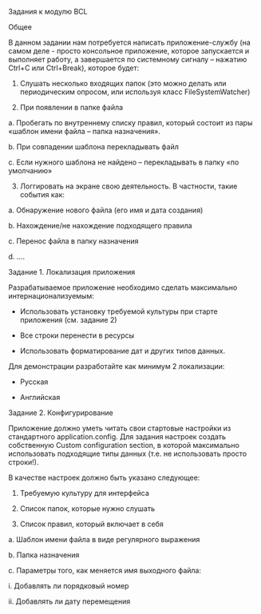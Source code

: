 Задания к модулю BCL

Общее

В данном задании нам потребуется написать приложение-службу (на самом деле - просто консольное приложение, которое запускается и выполняет работу, а завершается по системному сигналу – нажатию Ctrl+C или Ctrl+Break), которое будет:

1. Слушать несколько входящих папок (это можно делать или периодическим опросом, или используя класс FileSystemWatcher)

2. При появлении в папке файла

a. Пробегать по внутреннему списку правил, который состоит из пары «шаблон имени файла – папка назначения».

b. При совпадении шаблона перекладывать файл

c. Если нужного шаблона не найдено – перекладывать в папку «по умолчанию»

3. Логгировать на экране свою деятельность. В частности, такие события как:

a. Обнаружение нового файла (его имя и дата создания)

b. Нахождение/не нахождение подходящего правила

c. Перенос файла в папку назначения

d. ….

Задание 1. Локализация приложения

Разрабатываемое приложение необходимо сделать максимально интернационализуемым:

* Использовать установку требуемой культуры при старте приложения (см. задание 2)

* Все строки перенести в ресурсы

* Использовать форматирование дат и других типов данных.

Для демонстрации разработайте как минимум 2 локализации:

* Русская

* Английская

Задание 2. Конфигурирование

Приложение должно уметь читать свои стартовые настройки из стандартного application.config. Для задания настроек создать собственную Custom configuration section, в которой максимально использовать подходящие типы данных (т.е. не использовать просто строки!).

В качестве настроек должно быть указано следующее:

1. Требуемую культуру для интерфейса

2. Список папок, которые нужно слушать

3. Список правил, который включает в себя

a. Шаблон имени файла в виде регулярного выражения

b. Папка назначения

c. Параметры того, как меняется имя выходного файла:

i. Добавлять ли порядковый номер

ii. Добавлять ли дату перемещения
